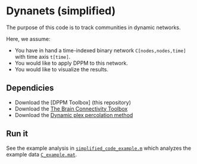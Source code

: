   
# Dynanets (simplified)
The purpose of this code is to track communities in dynamic networks. 

Here, we assume:
- You have in hand a time-indexed binary network `C[nodes,nodes,time]` with time axis `t[time]`.
- You would like to apply DPPM to this network.
- You would like to visualize the results.

## Dependicies
- Download the [DPPM Toolbox] (this repository)
- Download the [The Brain Connectivity Toolbox](https://sites.google.com/site/bctnet/)
- Download the [Dynamic plex percolation method](https://github.com/nathanntg/dynamic-plex-propagation)

## Run it

See the example analysis in [`simplified_code_example.m`](https://github.com/Eden-Kramer-Lab/dppm/tree/simplified/simplified_example) which analyzes the example data [`C_example.mat`](https://github.com/Eden-Kramer-Lab/dppm/tree/simplified/simplified_example).

